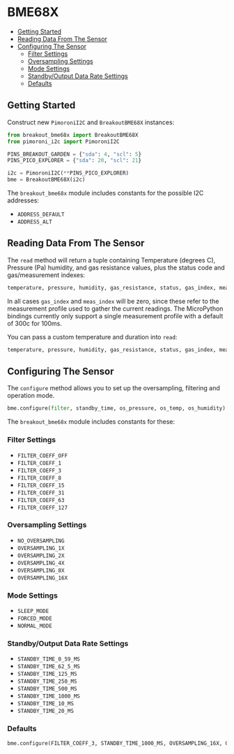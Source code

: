 # BME68X <!-- omit in toc -->

- [Getting Started](#getting-started)
- [Reading Data From The Sensor](#reading-data-from-the-sensor)
- [Configuring The Sensor](#configuring-the-sensor)
  - [Filter Settings](#filter-settings)
  - [Oversampling Settings](#oversampling-settings)
  - [Mode Settings](#mode-settings)
  - [Standby/Output Data Rate Settings](#standbyoutput-data-rate-settings)
  - [Defaults](#defaults)

## Getting Started

Construct new `PimoroniI2C` and `BreakoutBME68X` instances:

```python
from breakout_bme68x import BreakoutBME68X
from pimoroni_i2c import PimoroniI2C

PINS_BREAKOUT_GARDEN = {"sda": 4, "scl": 5}
PINS_PICO_EXPLORER = {"sda": 20, "scl": 21}

i2c = PimoroniI2C(**PINS_PICO_EXPLORER)
bme = BreakoutBME68X(i2c)
```

The `breakout_bme68x` module includes constants for the possible I2C addresses:

* `ADDRESS_DEFAULT`
* `ADDRESS_ALT`

## Reading Data From The Sensor

The `read` method will return a tuple containing Temperature (degrees C), Pressure (Pa) humidity, and gas resistance values, plus the status code and gas/measurement indexes:

```python
temperature, pressure, humidity, gas_resistance, status, gas_index, meas_index = bme.read()
```

In all cases `gas_index` and `meas_index` will be zero, since these refer to the measurement profile used to gather the current readings. The MicroPython bindings currently only support a single measurement profile with a default of 300c for 100ms.

You can pass a custom temperature and duration into `read`:

```python
temperature, pressure, humidity, gas_resistance, status, gas_index, meas_index = bme.read(heater_temp=250, heater_duration=50)
```

## Configuring The Sensor

The `configure` method allows you to set up the oversampling, filtering and operation mode.

```python
bme.configure(filter, standby_time, os_pressure, os_temp, os_humidity)
```

The `breakout_bme68x` module includes constants for these:

### Filter Settings

* `FILTER_COEFF_OFF`
* `FILTER_COEFF_1`
* `FILTER_COEFF_3`
* `FILTER_COEFF_8`
* `FILTER_COEFF_15`
* `FILTER_COEFF_31`
* `FILTER_COEFF_63`
* `FILTER_COEFF_127`

### Oversampling Settings

* `NO_OVERSAMPLING`
* `OVERSAMPLING_1X`
* `OVERSAMPLING_2X`
* `OVERSAMPLING_4X`
* `OVERSAMPLING_8X`
* `OVERSAMPLING_16X`

### Mode Settings

* `SLEEP_MODE`
* `FORCED_MODE`
* `NORMAL_MODE`

### Standby/Output Data Rate Settings

* `STANDBY_TIME_0_59_MS`
* `STANDBY_TIME_62_5_MS`
* `STANDBY_TIME_125_MS`
* `STANDBY_TIME_250_MS`
* `STANDBY_TIME_500_MS`
* `STANDBY_TIME_1000_MS`
* `STANDBY_TIME_10_MS`
* `STANDBY_TIME_20_MS`

### Defaults

```python
bme.configure(FILTER_COEFF_3, STANDBY_TIME_1000_MS, OVERSAMPLING_16X, OVERSAMPLING_2X, OVERSAMPLING_1X)
```
